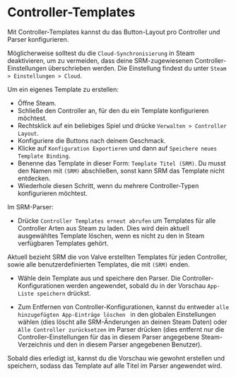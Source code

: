 # Controller-Templates
Mit Controller-Templates kannst du das Button-Layout pro Controller und Parser konfigurieren.

Möglicherweise solltest du die `Cloud-Synchronisierung` in Steam deaktivieren, um zu vermeiden, dass deine SRM-zugewiesenen Controller-Einstellungen überschrieben werden. Die Einstellung findest du unter `Steam > Einstellungen > Cloud`.

Um ein eigenes Template zu erstellen:
* Öffne Steam.
* Schließe den Controller an, für den du ein Template konfigurieren möchtest.
* Rechtsklick auf ein beliebiges Spiel und drücke `Verwalten > Controller Layout`.
* Konfiguriere die Buttons nach deinem Geschmack.
* Klicke auf `Konfiguration Exportieren` und dann auf `Speichere neues Template Binding`.
* Benenne das Template in dieser Form: `Template Titel (SRM)`. Du musst den Namen mit `(SRM)` abschließen, sonst kann SRM das Template nicht entdecken.
* Wiederhole diesen Schritt, wenn du mehrere Controller-Typen konfigurieren möchtest.

Im SRM-Parser:
* Drücke `Controller Templates erneut abrufen` um Templates für alle Controller Arten aus Steam zu laden. Dies wird dein aktuell ausgewähltes Template löschen, wenn es nicht zu den in Steam verfügbaren Templates gehört.

Aktuell bezieht SRM die von Valve erstellten Templates für jeden Controller, sowie alle benutzerdefinierten Templates, die mit `(SRM)` enden.

* Wähle dein Template aus und speichere den Parser. Die Controller-Konfigurationen werden angewendet, sobald du in der Vorschau `App-Liste speichern` drückst.

* Zum Entfernen von Controller-Konfigurationen, kannst du entweder `alle hinzugefügten App-Einträge löschen ` in den globalen Einstellungen wählen (dies löscht alle SRM-Änderungen an deinen Steam Daten) oder `Alle Controller zurücksetzen` im Parser drücken (dies entfernt nur die Controller-Einstellungen für das in diesem Parser angegebene Steam-Verzeichnis und den in diesem Parser angegebenen Benutzer).

Sobald dies erledigt ist, kannst du die Vorschau wie gewohnt erstellen und speichern, sodass das Template auf alle Titel im Parser angewendet wird.


